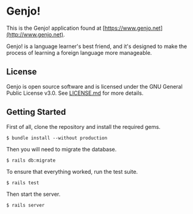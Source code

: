 # Genjo!

This is the Genjo! application found at [https://www.genjo.net](http://www.genjo.net).

Genjo! is a language learner's best friend, and it's designed to make the 
process of learning a foreign language more manageable.

## License

Genjo is open source software and is licensed under the GNU General Public 
License v3.0. See [LICENSE.md](LICENSE) for more details.

## Getting Started

First of all, clone the repository and install the required gems.

```
$ bundle install --without production
```

Then you will need to migrate the database.

```
$ rails db:migrate
```

To ensure that everything worked, run the test suite.

```
$ rails test
```

Then start the server.

```
$ rails server
```
